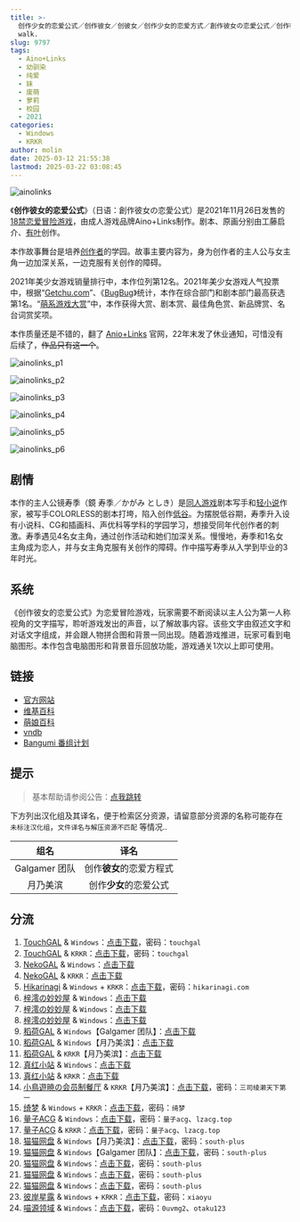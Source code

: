 ```yaml
---
title: >-
  创作少女的恋爱公式／创作彼女／创彼女／创作少女的恋爱方式／創作彼女の恋愛公式／创作彼女的恋爱方程式／Create girls → started to
  walk.
slug: 9797
tags:
  - Aino+Links
  - 幼驯染
  - 纯爱
  - 妹
  - 废萌
  - 萝莉
  - 校园
  - 2021
categories:
  - Windows
  - KRKR
author: molin
date: 2025-03-12 21:55:38
lastmod: 2025-03-22 03:08:45
---
```


![ainolinks](https://static.30hb.cn/vndb/img/ainolinks.webp)

《**创作彼女的恋爱公式**》（日语：創作彼女の恋愛公式）是2021年11月26日发售的[18禁](https://zh.wikipedia.org/wiki/日本成人遊戲)[恋爱冒险游戏](https://zh.wikipedia.org/wiki/戀愛冒險遊戲)，由成人游戏品牌Aino+Links制作。剧本、原画分别由工藤启介、[有叶](https://zh.wikipedia.org/w/index.php?title=有叶&action=edit&redlink=1)创作。

本作故事舞台是培养[创作者](https://zh.wikipedia.org/wiki/創作者)的学园。故事主要内容为，身为创作者的主人公与女主角一边加深关系，一边克服有关创作的障碍。

2021年美少女游戏销量排行中，本作位列第12名。2021年美少女游戏人气投票中，根据“[Getchu.com](https://zh.wikipedia.org/wiki/Getchu.com)”、《[BugBug](https://zh.wikipedia.org/wiki/BugBug)》统计，本作在综合部门和剧本部门最高获选第1名。“[萌系游戏大赏](https://zh.wikipedia.org/wiki/萌系遊戲大賞)”中，本作获得大赏、剧本赏、最佳角色赏、新品牌赏、名台词赏奖项。

本作质量还是不错的，翻了 [Anio+Links](http://ainolinks.com/) 官网，22年末发了休业通知，可惜没有后续了，~~作品只有这一个~~。

<!--more-->

![ainolinks_p1](https://static.30hb.cn/vndb/img/ainolinks_p1.webp)

![ainolinks_p2](https://static.30hb.cn/vndb/img/ainolinks_p2.webp)

![ainolinks_p3](https://static.30hb.cn/vndb/img/ainolinks_p3.webp)

![ainolinks_p4](https://static.30hb.cn/vndb/img/ainolinks_p4.webp)

![ainolinks_p5](https://static.30hb.cn/vndb/img/ainolinks_p5.webp)

![ainolinks_p6](https://static.30hb.cn/vndb/img/ainolinks_p6.webp)

## 剧情

本作的主人公镜寿季（鏡 寿季／かがみ としき）是[同人游戏](https://zh.wikipedia.org/wiki/同人游戏)剧本写手和[轻小说](https://zh.wikipedia.org/wiki/轻小说)作家，被写手COLORLESS的剧本打垮，陷入创作[低谷](https://zh.wikipedia.org/w/index.php?title=低谷&action=edit&redlink=1)。为摆脱低谷期，寿季升入设有小说科、CG和插画科、声优科等学科的学园学习，想接受同年代创作者的刺激。寿季遇见4名女主角，通过创作活动和她们加深关系。慢慢地，寿季和1名女主角成为恋人，并与女主角克服有关创作的障碍。作中描写寿季从入学到毕业的3年时光。

## 系统

《创作彼女的恋爱公式》为恋爱冒险游戏，玩家需要不断阅读以主人公为第一人称视角的文字描写，聆听游戏发出的声音，以了解故事内容。该些文字由叙述文字和对话文字组成，并会跟人物拼合图和背景一同出现。随着游戏推进，玩家可看到电脑图形。本作包含电脑图形和背景音乐回放功能，游戏通关1次以上即可使用。

## 链接

- [官方网站](http://ainolinks.com/)
- [维基百科](https://zh.wikipedia.org/wiki/%E5%88%9B%E4%BD%9C%E5%BD%BC%E5%A5%B3%E7%9A%84%E6%81%8B%E7%88%B1%E5%85%AC%E5%BC%8F)
- [萌娘百科](https://zh.moegirl.org.cn/zh-hans/%E5%88%9B%E4%BD%9C%E5%B0%91%E5%A5%B3%E7%9A%84%E6%81%8B%E7%88%B1%E5%85%AC%E5%BC%8F)
- [vndb](https://vndb.org/v31136)
- [Bangumi 番组计划](https://bgm.tv/subject/336983)

## 提示

> 基本帮助请参阅公告：[点我跳转](/)

下方列出汉化组及其译名，便于检索区分资源，请留意部分资源的名称可能存在 `未标注汉化组`，`文件译名与解压资源不匹配` 等情况..

|     组名      |           译名           |
| :-----------: | :----------------------: |
| Galgamer 团队 | 创作**彼女**的恋爱方程式 |
|   月乃美滨    |  创作**少女**的恋爱公式  |

## 分流

1. [TouchGAL](https://www.touchgal.us/) & `Windows`：[点击下载](https://pan.touchgal.net/s/YP37Fa)，密码：`touchgal`
2. [TouchGAL](https://www.touchgal.us/) & `KRKR`：[点击下载](https://pan.touchgal.net/s/QArQS6)，密码：`touchgal`
3. [NekoGAL](https://www.nekogal.com/) & `Windows`：[点击下载](https://pan.nekogal.top/s/10pIn)
4. [NekoGAL](https://www.nekogal.com/) & `KRKR`：[点击下载](https://pan.nekogal.top/s/WzkiO)
5. [Hikarinagi](https://www.hikarinagi.net/) & `Windows` + `KRKR`：[点击下载](https://pan.yurari.moe/s/5pRuQ)，密码：`hikarinagi.com`
6. [梓澪の妙妙屋](https://zi0.cc/) & `Windows`：[点击下载](https://zi0.cc/%E5%90%88%E9%9B%86%E7%B3%BB%E5%88%97/%E6%B1%89%E5%8C%96galgame%E5%90%88%E9%9B%86/2024/06/[Aino+Links]%20%E5%89%B5%E4%BD%9C%E5%BD%BC%E5%A5%B3%E3%81%AE%E6%81%8B%E6%84%9B%E5%85%AC%E5%BC%8F%20%E5%88%9B%E4%BD%9C%E5%B0%91%E5%A5%B3%E7%9A%84%E6%81%8B%E7%88%B1%E5%85%AC%E5%BC%8F%20%E5%88%9B%E4%BD%9C%E5%BD%BC%E5%A5%B3%E7%9A%84%E6%81%8B%E7%88%B1%E6%96%B9%E7%A8%8B%E5%BC%8F%20[%E6%9C%88%E4%B9%83%E7%BE%8E%E6%BB%A8%E6%B1%89%E5%8C%96%E7%BB%84].zip)
7. [梓澪の妙妙屋](https://zi0.cc/) & `Windows`：[点击下载](https://zi0.cc/%E5%90%88%E9%9B%86%E7%B3%BB%E5%88%97/%E5%8D%97+GalGame%E6%B1%89%E5%8C%96%E5%8C%BA%E5%85%A8%E5%8C%BA%E8%B5%84%E6%BA%90%E5%A4%87%E4%BB%BD/05/[Aino%EF%BC%8BLinks]%20%E5%89%B5%E4%BD%9C%E5%BD%BC%E5%A5%B3%E3%81%AE%E6%81%8B%E6%84%9B%E5%85%AC%E5%BC%8F%20%20%E5%88%9B%E4%BD%9C%E5%BD%BC%E5%A5%B3%E7%9A%84%E6%81%8B%E7%88%B1%E6%96%B9%E7%A8%8B%E5%BC%8F%20V2%E6%B1%89%E5%8C%96%E7%A1%AC%E7%9B%98%E7%89%88[Galgamer%E5%9B%A2%E9%98%9F%E6%B1%89%E5%8C%96%E7%BB%84].zip)
8. [梓澪の妙妙屋](https://zi0.cc/) & `Windows`：[点击下载](https://zi0.cc/%E5%90%88%E9%9B%86%E7%B3%BB%E5%88%97/%E6%B1%89%E5%8C%96galgame%E4%BC%9A%E7%A4%BE%E5%90%88%E9%9B%86/%E6%9D%82%E9%A1%B9%E7%9B%AE%E5%90%88%E9%9B%86%E6%B1%89%E5%8C%96%E7%89%88%E9%83%A8%E5%88%86/[211126][Aino%EF%BC%8BLinks]%20%E5%89%B5%E4%BD%9C%E5%BD%BC%E5%A5%B3%E3%81%AE%E6%81%8B%E6%84%9B%E5%85%AC%E5%BC%8F.rar)
9. [稻荷GAL](https://inarigal.com/) & `Windows`【Galgamer 团队】：[点击下载](https://tele.zrflie.top/PC-2/%E5%88%9B%E4%BD%9C%E5%BD%BC%E5%A5%B3%E7%9A%84%E6%81%8B%E7%88%B1%E5%85%AC%E5%BC%8F.rar)
10. [稻荷GAL](https://inarigal.com/) & `Windows`【月乃美滨】：[点击下载](https://tele.zrflie.top/PC-2/%E5%88%9B%E4%BD%9C%E5%B0%91%E5%A5%B3%E7%9A%84%E6%81%8B%E7%88%B1%E5%85%AC%E5%BC%8F.rar)
11. [稻荷GAL](https://inarigal.com/) & `KRKR`【月乃美滨】：[点击下载](https://tele.zrflie.top/KRKR/%E5%88%9B%E4%BD%9C%E5%B0%91%E5%A5%B3%E7%9A%84%E6%81%8B%E7%88%B1%E5%85%AC%E5%BC%8F_%E6%9C%88%E4%B9%83%E7%BE%8E%E6%BB%A8.rar)
12. [真红小站](https://www.shinnku.com/) & `Windows`：[点击下载](https://dl.oo0o.ooo/file/shinnku/zd/2023/%5B211126%5D%5BAino%EF%BC%8BLinks%5D%20%E5%89%B5%E4%BD%9C%E5%BD%BC%E5%A5%B3%E3%81%AE%E6%81%8B%E6%84%9B%E5%85%AC%E5%BC%8F.rar)
13. [真红小站](https://www.shinnku.com/) & `KRKR`：[点击下载](https://dl.oo0o.ooo/file/shinnku/zd/2001-2500/%5B211126%5D%5BAino%EF%BC%8BLinks%5D%20%E5%89%B5%E4%BD%9C%E5%BD%BC%E5%A5%B3%E3%81%AE%E6%81%8B%E6%84%9B%E5%85%AC%E5%BC%8F.rar)
14. [小鳥遊暁の会员制餐厅](https://t-satoru.top/) & `KRKR`【月乃美滨】：[点击下载](https://pan.t-satoru.top/d/s3b/TP/%E5%88%9B%E4%BD%9C%E5%B0%91%E5%A5%B3%E7%9A%84%E6%81%8B%E7%88%B1%E5%85%AC%E5%BC%8F/KR_%E6%9C%88%E4%B9%83%E7%BE%8E%E6%BB%A8%E6%B1%89%E5%8C%96%E7%BB%84_%E5%88%9B%E4%BD%9C%E5%B0%91%E5%A5%B3%E7%9A%84%E6%81%8B%E7%88%B1%E5%85%AC%E5%BC%8F_od.rar)，密码：`三司绫濑天下第一`
15. [绮梦](https://acgs.one/) & `Windows` + `KRKR`：[点击下载](https://game.acgs.one/game/205.html)，密码：`绮梦`
16. [量子ACG](https://lzacg.org/) & `Windows`：[点击下载](https://lzacg.org/6106)，密码：`量子acg`、`lzacg.top`
17. [量子ACG](https://lzacg.org/) & `KRKR`：[点击下载](https://lzacg.org/7655)，密码：`量子acg`、`lzacg.top`
18. [猫猫网盘](https://catcat.cloud/) & `Windows`【月乃美滨】：[点击下载](https://catcat.cloud/d/GalGame/SP%E5%90%8E%E7%AB%AF1%5BGalGame%E5%88%86%E5%8C%BA%5D/%E6%B1%89%E5%8C%96%E6%B8%B8%E6%88%8F%E6%9C%88%E4%BB%BD%E5%90%88%E9%9B%86-%E7%A6%BB%E6%95%A3/2024%E5%B9%B4%E6%B1%89%E5%8C%96%E5%90%88%E9%9B%86/06/%E6%96%B0%E6%B1%89%E5%8C%96%E4%BD%9C%E5%93%81/%5BAino%2BLinks%5D%20%E5%89%B5%E4%BD%9C%E5%BD%BC%E5%A5%B3%E3%81%AE%E6%81%8B%E6%84%9B%E5%85%AC%E5%BC%8F%20%E5%88%9B%E4%BD%9C%E5%B0%91%E5%A5%B3%E7%9A%84%E6%81%8B%E7%88%B1%E5%85%AC%E5%BC%8F%20%E5%88%9B%E4%BD%9C%E5%BD%BC%E5%A5%B3%E7%9A%84%E6%81%8B%E7%88%B1%E6%96%B9%E7%A8%8B%E5%BC%8F%20%5B%E6%9C%88%E4%B9%83%E7%BE%8E%E6%BB%A8%E6%B1%89%E5%8C%96%E7%BB%84%5D/%5BAino%2BLinks%5D%20%E5%89%B5%E4%BD%9C%E5%BD%BC%E5%A5%B3%E3%81%AE%E6%81%8B%E6%84%9B%E5%85%AC%E5%BC%8F%20%E5%88%9B%E4%BD%9C%E5%B0%91%E5%A5%B3%E7%9A%84%E6%81%8B%E7%88%B1%E5%85%AC%E5%BC%8F%20%E5%88%9B%E4%BD%9C%E5%BD%BC%E5%A5%B3%E7%9A%84%E6%81%8B%E7%88%B1%E6%96%B9%E7%A8%8B%E5%BC%8F%20%5B%E6%9C%88%E4%B9%83%E7%BE%8E%E6%BB%A8%E6%B1%89%E5%8C%96%E7%BB%84%5D.rar)，密码：`south-plus`
19. [猫猫网盘](https://catcat.cloud/) & `Windows`【Galgamer 团队】：[点击下载](https://catcat.cloud/d/GalGame/SP%E5%90%8E%E7%AB%AF1%5BGalGame%E5%88%86%E5%8C%BA%5D/%E5%8D%97%2BGalGame%E6%B1%89%E5%8C%96%E5%8C%BA%E5%85%A8%E5%8C%BA%E5%A4%87%E4%BB%BD%E5%90%88%E9%9B%86%5B%E9%87%8D%E5%8E%8B%5D-%E7%A6%BB%E6%95%A3/%E7%AC%AC%E4%B8%80%E8%BD%AE-Part3/Main/%5BAino%EF%BC%8BLinks%5D%20%E5%89%B5%E4%BD%9C%E5%BD%BC%E5%A5%B3%E3%81%AE%E6%81%8B%E6%84%9B%E5%85%AC%E5%BC%8F%20%20%E5%88%9B%E4%BD%9C%E5%BD%BC%E5%A5%B3%E7%9A%84%E6%81%8B%E7%88%B1%E6%96%B9%E7%A8%8B%E5%BC%8F%20V2%E6%B1%89%E5%8C%96%E7%A1%AC%E7%9B%98%E7%89%88%5BGalgamer%E5%9B%A2%E9%98%9F%E6%B1%89%E5%8C%96%E7%BB%84%5D/%5BAino%EF%BC%8BLinks%5D%20%E5%89%B5%E4%BD%9C%E5%BD%BC%E5%A5%B3%E3%81%AE%E6%81%8B%E6%84%9B%E5%85%AC%E5%BC%8F%20%20%E5%88%9B%E4%BD%9C%E5%BD%BC%E5%A5%B3%E7%9A%84%E6%81%8B%E7%88%B1%E6%96%B9%E7%A8%8B%E5%BC%8F%20V2%E6%B1%89%E5%8C%96%E7%A1%AC%E7%9B%98%E7%89%88%5BGalgamer%E5%9B%A2%E9%98%9F%E6%B1%89%E5%8C%96%E7%BB%84%5D.rar)，密码：`south-plus`
20. [猫猫网盘](https://catcat.cloud/) & `Windows`：[点击下载](https://catcat.cloud/d/GalGame/SP%E5%90%8E%E7%AB%AF1%5BGalGame%E5%88%86%E5%8C%BA%5D/%E6%B1%89%E5%8C%96%E6%B8%B8%E6%88%8F%E6%9C%88%E4%BB%BD%E5%90%88%E9%9B%86-%E7%A6%BB%E6%95%A3/2023%E5%B9%B4%E6%B1%89%E5%8C%96%E5%90%88%E9%9B%86/12%E6%9C%88/%E6%97%A7%E6%B1%89%E5%8C%96%E4%BD%9C%E5%93%81/%5BAino%2BLinks%5D%20%E5%89%B5%E4%BD%9C%E5%BD%BC%E5%A5%B3%E3%81%AE%E6%81%8B%E6%84%9B%E5%85%AC%E5%BC%8F%20%E5%88%9B%E4%BD%9C%E5%BD%BC%E5%A5%B3%E7%9A%84%E6%81%8B%E7%88%B1%E6%96%B9%E7%A8%8B%E5%BC%8F/%5BAino%2BLinks%5D%20%E5%89%B5%E4%BD%9C%E5%BD%BC%E5%A5%B3%E3%81%AE%E6%81%8B%E6%84%9B%E5%85%AC%E5%BC%8F%20%E5%88%9B%E4%BD%9C%E5%BD%BC%E5%A5%B3%E7%9A%84%E6%81%8B%E7%88%B1%E6%96%B9%E7%A8%8B%E5%BC%8F.rar)，密码：`south-plus`
21. [猫猫网盘](https://catcat.cloud/) & `Windows`：[点击下载](https://catcat.cloud/d/GalGame/SP%E5%90%8E%E7%AB%AF1%5BGalGame%E5%88%86%E5%8C%BA%5D/%E7%BB%88%E7%82%B9%E6%B1%89%E5%8C%96%E9%87%8D%E6%95%B4v2%E7%89%88-%E7%A6%BB%E6%95%A3/%E6%9C%AC%E4%BD%93-Part1/%5BAino%2BLinks%5D%20%E5%89%B5%E4%BD%9C%E5%BD%BC%E5%A5%B3%E3%81%AE%E6%81%8B%E6%84%9B%E5%85%AC%E5%BC%8F%20%E5%88%9B%E4%BD%9C%E5%BD%BC%E5%A5%B3%E7%9A%84%E6%81%8B%E7%88%B1%E6%96%B9%E7%A8%8B%E5%BC%8F.rar)，密码：`south-plus`
22. [猫猫网盘](https://catcat.cloud/) & `Windows`：[点击下载](https://catcat.cloud/d/GalGame/SP%E5%90%8E%E7%AB%AF1%5BGalGame%E5%88%86%E5%8C%BA%5D/%E7%BB%88%E7%82%B9%E6%B1%89%E5%8C%96%E9%87%8D%E6%95%B4v2%E7%89%88-%E7%A6%BB%E6%95%A3/%E6%9C%AC%E4%BD%93-Part3/%5BAino%2BLinks%5D%20%E5%89%B5%E4%BD%9C%E5%BD%BC%E5%A5%B3%E3%81%AE%E6%81%8B%E6%84%9B%E5%85%AC%E5%BC%8F%20%E5%88%9B%E4%BD%9C%E5%BD%BC%E5%A5%B3%E7%9A%84%E6%81%8B%E7%88%B1%E6%96%B9%E7%A8%8B%E5%BC%8F.rar)，密码：`south-plus`
23. [彼岸星露](https://yugal.cc/) & `Windows` + `KRKR`：[点击下载](https://seve.yugal.cc/archives/37.html)，密码：`xiaoyu`
24. [喵源领域](https://www.nekotaku.me/) & `Windows`：[点击下载](https://cloud.moelinks.net/s/p56HN)，密码：`0uvmg2`、`otaku123`
